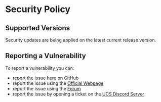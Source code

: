 # Security Policy

## Supported Versions

Security updates are being applied on the latest current release version.

## Reporting a Vulnerability

To report a vulnerability you can:

- report the issue here on GitHub
- report the issue using the [Official Webpage](https://www.universal-credit-system.org/en/Contact/)
- report the issue using the [Forum](https://forum.universal-credit-system.org/)
- report the issue by opening a ticket on the [UCS Discord Server](https://discord.com/invite/7JYhMGuMsN)
